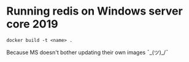 # Running redis on Windows server core 2019

`docker build -t <name> .`

Because MS doesn't bother updating their own images ¯\_(ツ)_/¯
